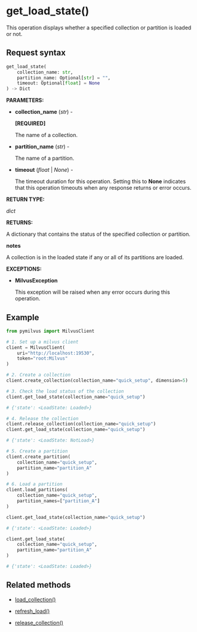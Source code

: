 # get_load_state()

This operation displays whether a specified collection or partition is loaded or not.

## Request syntax

```python
get_load_state(
    collection_name: str,
    partition_name: Optional[str] = "",
    timeout: Optional[float] = None
) -> Dict
```

__PARAMETERS:__

- __collection_name__ (_str_) -

    __[REQUIRED]__

    The name of a collection.

- __partition_name__ (_str_) -

    The name of a partition.

- __timeout__ (_float_ | _None_) -

    The timeout duration for this operation. Setting this to __None__ indicates that this operation timeouts when any response returns or error occurs.

__RETURN TYPE:__

_dict_

__RETURNS:__

A dictionary that contains the status of the specified collection or partition. 

<div class="admonition note">

<p><b>notes</b></p>

<p>A collection is in the loaded state if any or all of its partitions are loaded.</p>

</div>

__EXCEPTIONS:__

- __MilvusException__

    This exception will be raised when any error occurs during this operation.

## Example

```python
from pymilvus import MilvusClient

# 1. Set up a milvus client
client = MilvusClient(
    uri="http://localhost:19530",
    token="root:Milvus"
)

# 2. Create a collection
client.create_collection(collection_name="quick_setup", dimension=5)

# 3. Check the load status of the collection
client.get_load_state(collection_name="quick_setup") 

# {'state': <LoadState: Loaded>}

# 4. Release the collection
client.release_collection(collection_name="quick_setup")
client.get_load_state(collection_name="quick_setup") 

# {'state': <LoadState: NotLoad>}

# 5. Create a partition
client.create_partition(
    collection_name="quick_setup", 
    partition_name="partition_A"
)

# 6. Load a partition
client.load_partitions(
    collection_name="quick_setup",
    partition_names=["partition_A"]
)

client.get_load_state(collection_name="quick_setup") 

# {'state': <LoadState: Loaded>}

client.get_load_state(
    collection_name="quick_setup",
    partition_name="partition_A"
) 

# {'state': <LoadState: Loaded>}
```

## Related methods

- [load_collection()](./load_collection.md)

- [refresh_load()](./refresh_load.md)

- [release_collection()](./release_collection.md)

